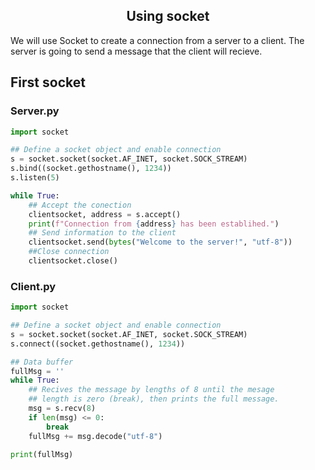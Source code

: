 <h2 align="center">Using socket</h2>

We will use Socket to create a connection from a server to a client. The server is going to send a message that the client will recieve. 

## First socket
### Server.py
````python
import socket

## Define a socket object and enable connection
s = socket.socket(socket.AF_INET, socket.SOCK_STREAM)
s.bind((socket.gethostname(), 1234))
s.listen(5)

while True:
    ## Accept the conection
    clientsocket, address = s.accept()
    print(f"Connection from {address} has been establihed.")
    ## Send information to the client
    clientsocket.send(bytes("Welcome to the server!", "utf-8"))
    ##Close connection
    clientsocket.close()
````

### Client.py
````python
import socket

## Define a socket object and enable connection
s = socket.socket(socket.AF_INET, socket.SOCK_STREAM)
s.connect((socket.gethostname(), 1234))

## Data buffer 
fullMsg = ''
while True:
    ## Recives the message by lengths of 8 until the mesage 
    ## length is zero (break), then prints the full message.
    msg = s.recv(8)
    if len(msg) <= 0:
        break
    fullMsg += msg.decode("utf-8")

print(fullMsg)
````
